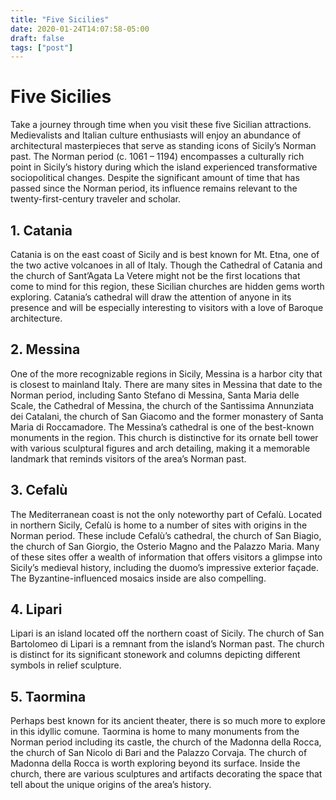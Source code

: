 ```yaml
---
title: "Five Sicilies"
date: 2020-01-24T14:07:58-05:00
draft: false
tags: ["post"]
---
```


# Five Sicilies

Take a journey through time when you visit these five Sicilian attractions. Medievalists
and Italian culture enthusiasts will enjoy an abundance of architectural masterpieces
that serve as standing icons of Sicily’s Norman past. The Norman period (c. 1061 –
1194) encompasses a culturally rich point in Sicily’s history during which the island
experienced transformative sociopolitical changes. Despite the significant amount of
time that has passed since the Norman period, its influence remains relevant to the
twenty-first-century traveler and scholar.

## 1. Catania

Catania is on the east coast of Sicily and is best known for Mt. Etna, one of the
two active volcanoes in all of Italy. Though the Cathedral of Catania and the
church of Sant’Agata La Vetere might not be the first locations that come to mind
for this region, these Sicilian churches are hidden gems worth exploring.
Catania’s cathedral will draw the attention of anyone in its presence and will be
especially interesting to visitors with a love of Baroque architecture.

## 2. Messina

One of the more recognizable regions in Sicily, Messina is a harbor city that is
closest to mainland Italy. There are many sites in Messina that date to the
Norman period, including Santo Stefano di Messina, Santa Maria delle Scale, the
Cathedral of Messina, the church of the Santissima Annunziata dei Catalani, the
church of San Giacomo and the former monastery of Santa Maria di
Roccamadore. The Messina’s cathedral is one of the best-known monuments in
the region. This church is distinctive for its ornate bell tower with various
sculptural figures and arch detailing, making it a memorable landmark that
reminds visitors of the area’s Norman past.

## 3. Cefalù

The Mediterranean coast is not the only noteworthy part of Cefalù. Located in
northern Sicily, Cefalù is home to a number of sites with origins in the Norman
period. These include Cefalù’s cathedral, the church of San Biagio, the church of
San Giorgio, the Osterio Magno and the Palazzo Maria. Many of these sites offer
a wealth of information that offers visitors a glimpse into Sicily’s medieval history,
including the duomo’s impressive exterior façade. The Byzantine-influenced
mosaics inside are also compelling.

## 4. Lipari

Lipari is an island located off the northern coast of Sicily. The church of San
Bartolomeo di Lipari is a remnant from the island’s Norman past. The church is
distinct for its significant stonework and columns depicting different symbols in
relief sculpture.

## 5. Taormina

Perhaps best known for its ancient theater, there is so much more to explore in
this idyllic comune. Taormina is home to many monuments from the Norman
period including its castle, the church of the Madonna della Rocca, the church of
San Nicolo di Bari and the Palazzo Corvaja. The church of Madonna della Rocca
is worth exploring beyond its surface. Inside the church, there are various
sculptures and artifacts decorating the space that tell about the unique origins of
the area’s history.